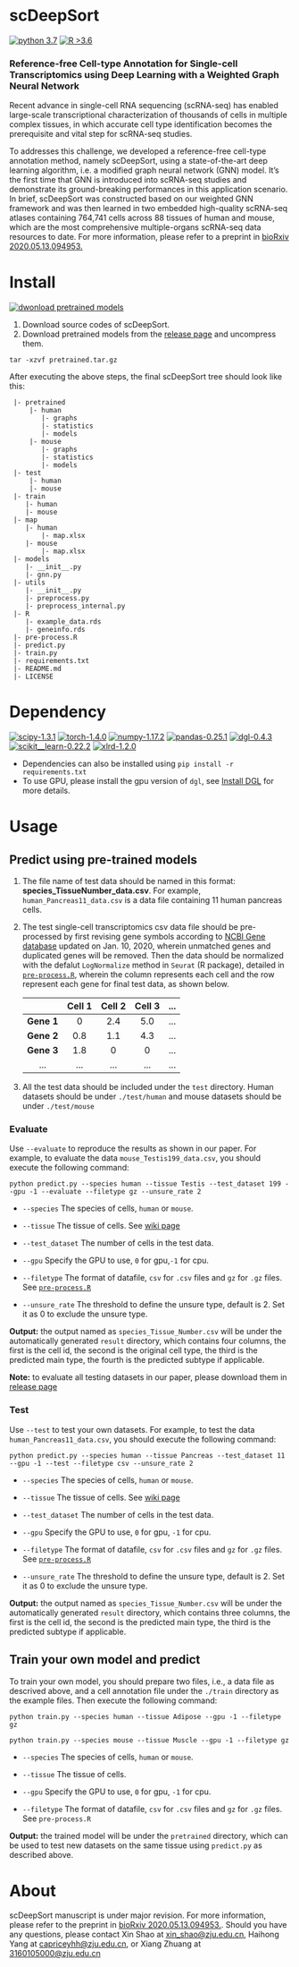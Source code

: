 # scDeepSort

[![python 3.7](https://img.shields.io/badge/python-3.7-brightgreen)](https://www.python.org/) [![R >3.6](https://img.shields.io/badge/R-%3E3.6-blue)](https://www.r-project.org/) 

### Reference-free Cell-type Annotation for Single-cell Transcriptomics using Deep Learning with a Weighted Graph Neural Network
Recent advance in single-cell RNA sequencing (scRNA-seq) has enabled large-scale transcriptional characterization of thousands of cells in multiple complex tissues, in which accurate cell type identification becomes the prerequisite and vital step for scRNA-seq studies. 

To addresses this challenge, we developed a reference-free cell-type annotation method, namely scDeepSort, using a state-of-the-art deep learning algorithm, i.e. a modified graph neural network (GNN) model. It’s the first time that GNN is introduced into scRNA-seq studies and demonstrate its ground-breaking performances in this application scenario. In brief, scDeepSort was constructed based on our weighted GNN framework and was then learned in two embedded high-quality scRNA-seq atlases containing 764,741 cells across 88 tissues of human and mouse, which are the most comprehensive multiple-organs scRNA-seq data resources to date. For more information, please refer to a preprint in [bioRxiv 2020.05.13.094953.](https://www.biorxiv.org/content/10.1101/2020.05.13.094953v1)

# Install
[![dwonload pretrained models](https://img.shields.io/badge/download-pretrained%20models-orange)](https://github.com/ZJUFanLab/scDeepSort/releases/download/pretrained_model/pretrained.tar.gz)

1. Download source codes of scDeepSort.
2. Download pretrained models from the [release page](https://github.com/ZJUFanLab/scDeepSort/releases) and uncompress them.


```
tar -xzvf pretrained.tar.gz
```

After executing the above steps, the final scDeepSort tree should look like this:
```
 |- pretrained
     |- human
        |- graphs
        |- statistics
        |- models
     |- mouse
        |- graphs
        |- statistics
        |- models
 |- test
     |- human
     |- mouse
 |- train
    |- human
    |- mouse
 |- map
    |- human
        |- map.xlsx
    |- mouse
        |- map.xlsx
 |- models
    |- __init__.py
    |- gnn.py
 |- utils
    |- __init__.py
    |- preprocess.py
    |- preprocess_internal.py
 |- R
    |- example_data.rds
    |- geneinfo.rds
 |- pre-process.R
 |- predict.py
 |- train.py
 |- requirements.txt
 |- README.md
 |- LICENSE
```

# Dependency
[![scipy-1.3.1](https://img.shields.io/badge/scipy-1.3.1-yellowgreen)](https://github.com/scipy/scipy) [![torch-1.4.0](https://img.shields.io/badge/torch-1.4.0-orange)](https://github.com/pytorch/pytorch) [![numpy-1.17.2](https://img.shields.io/badge/numpy-1.17.2-red)](https://github.com/numpy/numpy) [![pandas-0.25.1](https://img.shields.io/badge/pandas-0.25.1-lightgrey)](https://github.com/pandas-dev/pandas) [![dgl-0.4.3](https://img.shields.io/badge/dgl-0.4.3-blue)](https://github.com/dmlc/dgl) [![scikit__learn-0.22.2](https://img.shields.io/badge/scikit__learn-0.22.2-green)](https://github.com/scikit-learn/scikit-learn) [![xlrd-1.2.0](https://img.shields.io/badge/xlrd-1.2.0-yellow)](https://github.com/python-excel/xlrd)

- Dependencies can also be installed using `pip install -r requirements.txt`
- To use GPU, please install the gpu version of `dgl`, see [Install DGL](https://docs.dgl.ai/en/latest/install/index.html) for more details.

# Usage

## Predict using pre-trained models

1. The file name of test data should be named in this format: **species_TissueNumber_data.csv**. For example, `human_Pancreas11_data.csv` is a data file containing 11 human pancreas cells.
2. The test single-cell transcriptomics csv data file should be pre-processed by first revising gene symbols according to [NCBI Gene database](https://www.ncbi.nlm.nih.gov/gene) updated on Jan. 10, 2020, wherein unmatched genes and duplicated genes will be removed. Then the data should be normalized with the defalut `LogNormalize` method in `Seurat` (R package), detailed in [`pre-process.R`](https://github.com/ZJUFanLab/scDeepSort/blob/dev/pre-process.R), wherein the column represents each cell and the row represent each gene for final test data, as shown below. 

      |          |Cell 1|Cell 2|Cell 3|...  |
      | :---:    |:---: | :---:| :---:|:---:|
      |__Gene 1__|    0 | 2.4  |  5.0 |...  |
      |__Gene 2__| 0.8  | 1.1  |  4.3 |...  |
      |__Gene 3__|1.8   |    0 |  0   |...  |
      |  ...     |  ... |  ... | ...  |...  |

3. All the test data should be included under the `test` directory. Human datasets should be under `./test/human` and mouse datasets should be under `./test/mouse`

### Evaluate
Use `--evaluate` to reproduce the results as shown in our paper. For example,
to evaluate the data `mouse_Testis199_data.csv`, you should execute the following command:

```
python predict.py --species human --tissue Testis --test_dataset 199 --gpu -1 --evaluate --filetype gz --unsure_rate 2
```

- `--species` The species of cells, `human` or `mouse`.

- `--tissue` The tissue of cells. See [wiki page](https://github.com/ZJUFanLab/scDeepSort/wiki)

- `--test_dataset` The number of cells in the test data.

- `--gpu` Specify the GPU to use, `0` for gpu,`-1` for cpu.

- `--filetype` The format of datafile, `csv` for `.csv` files and `gz` for `.gz` files. See [`pre-process.R`](https://github.com/ZJUFanLab/scDeepSort/blob/dev/pre-process.R)

- `--unsure_rate` The threshold to define the unsure type, default is 2. Set it as 0 to exclude the unsure type.

__Output:__ the output named as `species_Tissue_Number.csv` will be under the automatically generated `result` directory, which contains four columns, the first is the cell id, the second is the original cell type, the third is the predicted main type, the fourth is the predicted subtype if applicable.

__Note:__ to evaluate all testing datasets in our paper, please download them in [release page](https://github.com/ZJUFanLab/DeepSort/releases)

### Test
Use `--test` to test your own datasets. For example,
to test the data `human_Pancreas11_data.csv`, you should execute the following command:

```
python predict.py --species human --tissue Pancreas --test_dataset 11 --gpu -1 --test --filetype csv --unsure_rate 2
```
- `--species` The species of cells, `human` or `mouse`.

- `--tissue` The tissue of cells. See [wiki page](https://github.com/ZJUFanLab/scDeepSort/wiki)

- `--test_dataset` The number of cells in the test data.

- `--gpu` Specify the GPU to use, `0` for gpu, `-1` for cpu.

- `--filetype` The format of datafile, `csv` for `.csv` files and `gz` for `.gz` files. See [`pre-process.R`](https://github.com/ZJUFanLab/scDeepSort/blob/dev/pre-process.R)

- `--unsure_rate` The threshold to define the unsure type, default is 2. Set it as 0 to exclude the unsure type.

__Output:__ the output named as `species_Tissue_Number.csv` will be under the automatically generated `result` directory, which contains three columns, the first is the cell id, the second is the predicted main type, the third is the predicted subtype if applicable.

## Train your own model and predict
To train your own model, you should prepare two files, i.e., a data file as descrived above, and a cell annotation file under the `./train` directory as the example files. Then execute the following command:

```
python train.py --species human --tissue Adipose --gpu -1 --filetype gz
```

```
python train.py --species mouse --tissue Muscle --gpu -1 --filetype gz
```

- `--species` The species of cells, `human` or `mouse`.

- `--tissue` The tissue of cells.

- `--gpu` Specify the GPU to use, `0` for gpu, `-1` for cpu.

- `--filetype` The format of datafile, `csv` for `.csv` files and `gz` for `.gz` files. See `pre-process.R`

__Output:__ the trained model will be under the `pretrained` directory, which can be used to test new datasets on the same tissue using `predict.py` as described above. 

# About

scDeepSort manuscript is under major revision. For more information, please refer to the preprint in [bioRxiv 2020.05.13.094953.](https://www.biorxiv.org/content/10.1101/2020.05.13.094953v1). Should you have any questions, please contact Xin Shao at xin_shao@zju.edu.cn, Haihong Yang at capriceyhh@zju.edu.cn, or Xiang Zhuang at 3160105000@zju.edu.cn